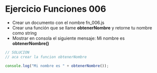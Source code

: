 # Ejercicio Funciones 006

* Crear un documento con el nombre fn_006.js
* Crear una función que se llame **obtenerNombre** y retorne tu nombre como string
* Mostrar en consola el siguiente mensaje: Mi nombre es **obtenerNombre()**

```js
// SOLUCION
// aca crear la funcion obtenerNombre

console.log("Mi nombre es " + obtenerNombre());
```